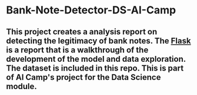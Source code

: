 # Bank-Note-Detector-DS-AI-Camp

## This project creates a analysis report on detecting the legitimacy of bank notes. The [Flask](https://ds-ai-camp-dhandeep.dhand33p.repl.co/#page-top) is a report that is a walkthrough of the development of the model and data exploration. The dataset is included in this repo.  This is part of AI Camp's project for the Data Science module. 
